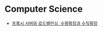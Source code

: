 # Computer Science

- [프록시 서버와 로드밸런싱, 수평확장과 수직확장](https://velog.io/@msung99/%ED%94%84%EB%A1%9D%EC%8B%9C-%EC%84%9C%EB%B2%84Forward-Proxy-Reverse-Proxy-%EC%99%80-Load-Balancer-%EB%9E%80)
